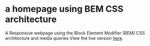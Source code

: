 # a homepage using BEM CSS architecture
A Responsive webpage  using the Block Element Modifier (BEM) CSS architecture and media queries
View the live version [here](https://prashantmohta.github.io/BEMpage1/).
